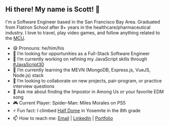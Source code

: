 ## Hi there! My name is Scott! 👋
I'm a Software Engineer based in the San Francisco Bay Area. Graduated from Flatiron School after 8+ years in the healthcare/pharmaceutical industry. I love to travel, play video games, and follow anything related to the [MCU](https://www.marvel.com/movies).

- 😄 Pronouns: he/him/his
- 🤔 I’m looking for opportunities as a Full-Stack Software Engineer
- 🔭 I’m currently working on refining my JavaScript skills through [#JavaScript30](https://javascript30.com/)
- 🌱 I’m currently learning the MEVN (MongoDB, Express.js, VueJS, Node.js) stack
- 👯 I’m looking to collaborate on new projects, pair-program, or practice interview questions
- 💬 Ask me about finding the Impostor in Among Us or your favorite EDM song
- 🎮 Current Player: Spider-Man: Miles Morales on PS5
- ⚡ Fun fact: I climbed [Half Dome](https://www.nps.gov/yose/planyourvisit/halfdome.htm) in Yosemite in the 8th grade
- 📫 How to reach me: [Email](mailto:scottjames.espinosa@gmail.com) | [LinkedIn](https://www.linkedin.com/in/scottespinosa/) | [Portfolio](https://scottespinosa.com)
